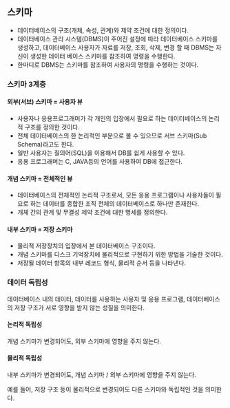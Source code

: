## 스키마

- 데이터베이스의 구조(개체, 속성, 관계)와 제약 조건에 대한 정의이다.
- 데이터베이스 관리 시스템(DBMS)이 주어진 설정에 따라 데이터베이스 스키마를 생성하고, 데이터베이스 사용자가 자료를 저장, 조회, 삭제, 변경 할 때 DBMS는 자신이 생성한 데이터 베이스 스키마를 참조하여 명령을 수행한다.
- 한마디로 DBMS는 스키마를 참조하여 사용자의 명령을 수행하는 것이다.

### 스키마 3계층

#### 외부(서브) 스키마 = 사용자 뷰

- 사용자나 응용프로그래머가 각 개인의 입장에서 필요로 하는 데이터베이스의 논리적 구조를 정의한 것이다.
- 전체 데이터베이스의 한 논리적인 부분으로 볼 수 있으므로 서브 스키마(Sub Schema)라고도 한다.
- 일반 사용자는 질의어(SQL)을 이용해서 DB를 쉽게 사용할 수 있다.
- 응용 프로그래머는 C, JAVA등의 언어를 사용하여 DB에 접근한다.

#### 개념 스키마 = 전체적인 뷰

- 데이터베이스의 전체적인 논리적 구조로서, 모든 응용 프로그램이나 사용자들이 필요로 하는 데이터를 종합한 조직 전체의 데이터베이스로 하나만 존재한다.
- 개체 간의 관계 및 무결성 제약 조건에 대한 명세를 정의한다.

#### 내부 스키마 = 저장 스키마

- 물리적 저장장치의 입장에서 본 데이터베이스 구조이다.
- 개념 스키마를 디스크 기억장치에 물리적으로 구현하기 위한 방법을 기술한 것이다.
- 저장될 데이터 항목의 내부 레코드 형식, 물리적 순서 등을 나타낸다.

### 데이터 독립성

데이터베이스 내의 데이터, 데이터를 사용하는 사용자 및 응용 프로그램, 데이터베이스의 저장 구조가 서로 영향을 받지 않는 성질을 의미한다.

#### 논리적 독립성

개념 스키마가 변경되어도, 외부 스키마에 영향을 주지 않는다.

#### 물리적 독립성

내부 스키마가 변경되어도, 개념 스키마 / 외부 스키마에 영향을 주지 않는다.

예를 들어, 저장 구조 등이 물리적으로 변경되어도 다른 스키마와 독립적인 것을 의미한다.
